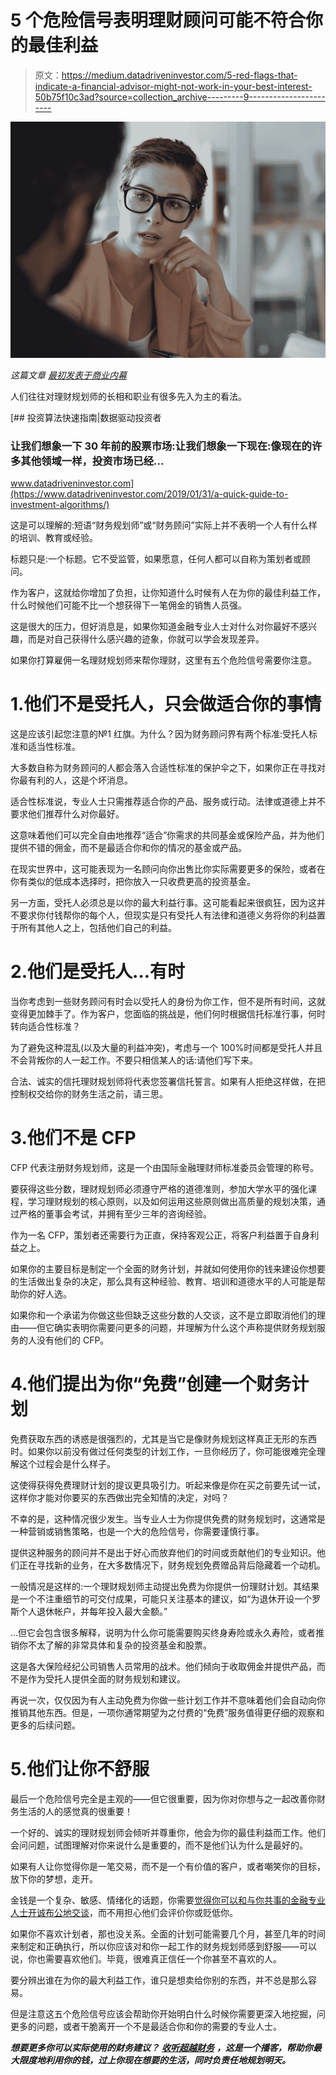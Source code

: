 # 5 个危险信号表明理财顾问可能不符合你的最佳利益

> 原文：<https://medium.datadriveninvestor.com/5-red-flags-that-indicate-a-financial-advisor-might-not-work-in-your-best-interest-50b75f10c3ad?source=collection_archive---------9----------------------->

![](img/9d565601a320871054fd69a0f7acef76.png)

*这篇文章* [*最初发表于商业内幕*](https://www.businessinsider.com/red-flags-financial-planner-isnt-working-in-your-best-interest)

人们往往对理财规划师的长相和职业有很多先入为主的看法。

[](https://www.datadriveninvestor.com/2019/01/31/a-quick-guide-to-investment-algorithms/) [## 投资算法快速指南|数据驱动投资者

### 让我们想象一下 30 年前的股票市场:让我们想象一下现在:像现在的许多其他领域一样，投资市场已经…

www.datadriveninvestor.com](https://www.datadriveninvestor.com/2019/01/31/a-quick-guide-to-investment-algorithms/) 

这是可以理解的:短语“财务规划师”或“财务顾问”实际上并不表明一个人有什么样的培训、教育或经验。

标题只是:一个标题。它不受监管，如果愿意，任何人都可以自称为策划者或顾问。

作为客户，这就给你增加了负担，让你知道什么时候有人在为你的最佳利益工作，什么时候他们可能不比一个想获得下一笔佣金的销售人员强。

这是很大的压力，但好消息是，如果你知道金融专业人士对什么对你最好不感兴趣，而是对自己获得什么感兴趣的迹象，你就可以学会发现差异。

如果你打算雇佣一名理财规划师来帮你理财，这里有五个危险信号需要你注意。

# 1.他们不是受托人，只会做适合你的事情

这是应该引起您注意的№1 红旗。为什么？因为财务顾问界有两个标准:受托人标准和适当性标准。

大多数自称为财务顾问的人都会落入合适性标准的保护伞之下，如果你正在寻找对你最有利的人，这是个坏消息。

适合性标准说，专业人士只需推荐适合你的产品、服务或行动。法律或道德上并不要求他们推荐什么对你最好。

这意味着他们可以完全自由地推荐“适合”你需求的共同基金或保险产品，并为他们提供不错的佣金，而不是最适合你和你的情况的基金或产品。

在现实世界中，这可能表现为一名顾问向你出售比你实际需要更多的保险，或者在你有类似的低成本选择时，把你放入一只收费更高的投资基金。

另一方面，受托人必须总是以你的最大利益行事。这可能看起来很疯狂，因为这并不要求你付钱帮你的每个人，但现实是只有受托人有法律和道德义务将你的利益置于所有其他人之上，包括他们自己的利益。

# 2.他们是受托人…有时

当你考虑到一些财务顾问有时会以受托人的身份为你工作，但不是所有时间，这就变得更加棘手了。作为客户，您面临的挑战是，他们何时根据信托标准行事，何时转向适合性标准？

为了避免这种混乱(以及大量的利益冲突)，考虑与一个 100%时间都是受托人并且不会背叛你的人一起工作。不要只相信某人的话:请他们写下来。

合法、诚实的信托理财规划师将代表您签署信托誓言。如果有人拒绝这样做，在把控制权交给你的财务生活之前，请三思。

# 3.他们不是 CFP

CFP 代表注册财务规划师，这是一个由国际金融理财师标准委员会管理的称号。

要获得这些分数，理财规划师必须遵守严格的道德准则，参加大学水平的强化课程，学习理财规划的核心原则，以及如何运用这些原则做出高质量的规划决策，通过严格的董事会考试，并拥有至少三年的咨询经验。

作为一名 CFP，策划者还需要行为正直，保持客观公正，将客户利益置于自身利益之上。

如果你的主要目标是制定一个全面的财务计划，并就如何使用你的钱来建设你想要的生活做出复杂的决定，那么具有这种经验、教育、培训和道德水平的人可能是帮助你的好人选。

如果你和一个承诺为你做这些但缺乏这些分数的人交谈，这不是立即取消他们的理由——但它确实表明你需要问更多的问题，并理解为什么这个声称提供财务规划服务的人没有他们的 CFP。

# 4.他们提出为你“免费”创建一个财务计划

免费获取东西的诱惑是很强烈的，尤其是当它是像财务规划这样真正无形的东西时。如果你以前没有做过任何类型的计划工作，一旦你经历了，你可能很难完全理解这个过程会是什么样子。

这使得获得免费理财计划的提议更具吸引力。听起来像是你在买之前要先试一试，这样你才能对你要买的东西做出完全知情的决定，对吗？

不幸的是，这种情况很少发生。当专业人士为你提供免费的财务规划时，这通常是一种营销或销售策略，也是一个大的危险信号，你需要谨慎行事。

提供这种服务的顾问并不是出于好心而放弃他们的时间或贡献他们的专业知识。他们正在寻找新的业务，在大多数情况下，财务规划免费赠品背后隐藏着一个动机。

一般情况是这样的:一个理财规划师主动提出免费为你提供一份理财计划。其结果是一个不注重细节的可交付成果，可能只关注基本的建议，如“为退休开设一个罗斯个人退休帐户，并每年投入最大金额。”

…但它会包含很多解释，说明为什么你可能需要购买终身寿险或永久寿险，或者推销你不太了解的非常具体和复杂的投资基金和股票。

这是各大保险经纪公司销售人员常用的战术。他们倾向于收取佣金并提供产品，而不是作为受托人提供全面的财务规划和建议。

再说一次，仅仅因为有人主动免费为你做一些计划工作并不意味着他们会自动向你推销其他东西。但是，一项你通常期望为之付费的“免费”服务值得更仔细的观察和更多的后续问题。

# 5.他们让你不舒服

最后一个危险信号完全是主观的——但它很重要，因为你对你想与之一起改善你财务生活的人的感觉真的很重要！

一个好的、诚实的理财规划师会倾听并尊重你，他会为你的最佳利益而工作。他们会问问题，试图理解对你来说什么是重要的，而不是他们认为什么是最好的。

如果有人让你觉得你是一笔交易，而不是一个有价值的客户，或者嘲笑你的目标，放下你的梦想，走开。

金钱是一个复杂、敏感、情绪化的话题，你需要[觉得你可以和与你共事的金融专业人士开诚布公地交谈](https://www.businessinsider.com/financial-planner-life-stage-comfort-2019-7)，而不用担心他们会评价你或贬低你。

如果你不喜欢计划者，那也没关系。全面的计划可能需要几个月，甚至几年的时间来制定和正确执行，所以你应该对和你一起工作的财务规划师感到舒服——可以说，你也需要喜欢他们。毕竟，很难真正信任一个你甚至不喜欢的人。

要分辨出谁在为你的最大利益工作，谁只是想卖给你别的东西，并不总是那么容易。

但是注意这五个危险信号应该会帮助你开始明白什么时候你需要更深入地挖掘，问更多的问题，或者干脆离开一个不是最适合你和你的需要的专业人士。

***想要更多你可以实际使用的财务建议？*** [***收听超越财务***](http://beyondyourhammock.com/beyondfinances) ***，这是一个播客，帮助你最大限度地利用你的钱，过上你现在想要的生活，同时负责任地规划明天。***